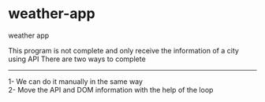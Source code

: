# weather-app
weather app 

This program is not complete and only receive
the information of
a city using API There are two ways to complete

------------------

1- We can do it manually in the same way<br>
2- Move the API and DOM information with the help of the loop
